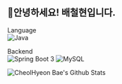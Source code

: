 ## 🙏안녕하세요! 배철현입니다.

Language  
![Java](https://img.shields.io/badge/java-%23ED8B00.svg?style=flat&logo=openjdk&logoColor=white) 

Backend  
![Spring Boot 3](https://img.shields.io/badge/SpringBoot_3-6DB33F?style=flat&logo=springboot&logoColor=white) 
![MySQL](https://img.shields.io/badge/MySQL_8-4479A1?style=flat&logo=mysql&logoColor=white)  

![CheolHyeon Bae's Github Stats](https://github-readme-stats.vercel.app/api?username=baecheolhyeon&show_icons=true&theme=radical)
